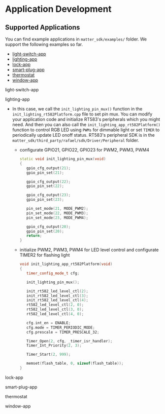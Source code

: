 # Application Development
## Supported Applications
You can find example applications in `matter_sdk/examples/` folder. We support the following examples so far. 

- [light-switch-app](#1)
- [lighting-app](#2)
- [lock-app](#3)
- [smart-plug-app](#4)
- [thermostat](#5)
- [window-app](#6)

<span id = 1>light-switch-app</span>


<span id = 2>lighting-app</span>

- In this case, we call the `init_lighting_pin_mux()` function in the `init_lighting_rt582Platform.cpp` file to set pin mux. You can modify your application code and initialize RT583's peripherals which you might need. And then you can also call the `init_lighting_app_rt582Platform()` function to control RGB LED using `PWMs` for dimmable light or set `TIMER` to periodically update LED onoff status. RT583's peripheral SDK is in the `matter_sdk/third_party/rafael/sdk/Driver/Peripheral` folder. 
   - configurate GPIO21, GPIO22, GPIO23 for PWM2, PWM3, PWM4
      ```cpp
      static void init_lighting_pin_mux(void)
      {
         gpio_cfg_output(21);
         gpio_pin_set(21);

         gpio_cfg_output(22);
         gpio_pin_set(22);

         gpio_cfg_output(23);
         gpio_pin_set(23);

         pin_set_mode(21, MODE_PWM2);
         pin_set_mode(22, MODE_PWM3);
         pin_set_mode(23, MODE_PWM4);

         gpio_cfg_output(20);
         gpio_pin_set(20);
         return;
      } 
      ```

   - initialize PWM2, PWM3, PWM4 for LED level control and configurate TIMER2 for flashing light

      ```cpp
      void init_lighting_app_rt582Platform(void)
      {
         timer_config_mode_t cfg;

         init_lighting_pin_mux();

         init_rt582_led_level_ctl(2);
         init_rt582_led_level_ctl(3);
         init_rt582_led_level_ctl(4);
         rt582_led_level_ctl(2, 0);
         rt582_led_level_ctl(3, 0);
         rt582_led_level_ctl(4, 0);

         cfg.int_en = ENABLE;
         cfg.mode = TIMER_PERIODIC_MODE;
         cfg.prescale = TIMER_PRESCALE_32;

         Timer_Open(2, cfg, _timer_isr_handler);
         Timer_Int_Priority(2, 3);

         Timer_Start(2, 999);

         memset(flash_table, 0, sizeof(flash_table));    
      }
      ```

<span id = 3>lock-app</span>

<span id = 4>smart-plug-app</span>

<span id = 5>thermostat</span>

<span id = 6>window-app</span>
